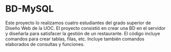 # BD-MySQL
Este proyecto lo realizamos cuatro estudiantes del grado superior de Diseño Web de la UOC. El proyecto consistió en crear una BD en el servidor y diseñarla para satisfacer la gestión de un restaurante. El código incluye comandos para crear tablas, filas, etc. Incluye también comandos elaborados de consultas y funciones.
